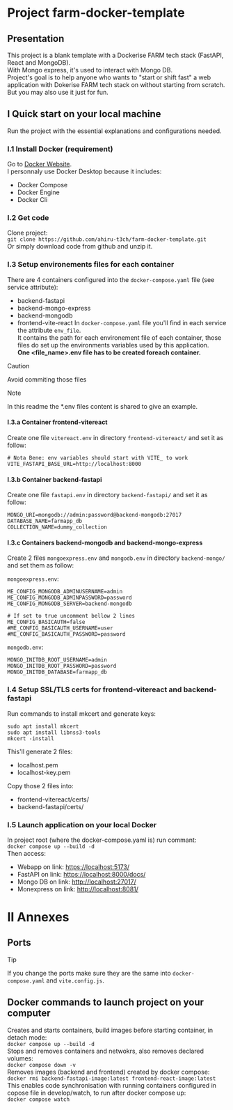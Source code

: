 # Project farm-docker-template

## Presentation
This project is a blank template with a Dockerise FARM tech stack (FastAPI, React and MongoDB).<br>
With Mongo express, it's used to interact with Mongo DB.<br>
Project's goal is to help anyone who wants to "start or shift fast" a web application with Dokerise FARM tech stack on without starting from scratch.<br>
But you may also use it just for fun.<br>

## I Quick start on your local machine
Run the project with the essential explanations and configurations needed.

### I.1 Install Docker (requirement)
Go to [Docker Website](https://www.docker.com/).<br>
I personnaly use Docker Desktop because it includes:<br>
* Docker Compose
* Docker Engine
* Docker Cli

### I.2 Get code
Clone project:<br>
`git clone https://github.com/ahiru-t3ch/farm-docker-template.git`<br>
Or simply download code from github and unzip it.<br>

### I.3 Setup environements files for each container
There are 4 containers configured into the `docker-compose.yaml` file (see service attribute):<br>
* backend-fastapi
* backend-mongo-express
* backend-mongodb
* frontend-vite-react
In `docker-compose.yaml` file you'll find in each service the attribute `env_file`.<br>
It contains the path for each environement file of each container, those files do set up the environments variables used by this application.<br>
**One <file_name>.env file has to be created foreach container.**<br>

> [!CAUTION]
> Avoid commiting those files

> [!NOTE]
> In this readme the *.env files content is shared to give an example.

#### I.3.a Container frontend-vitereact
Create one file `vitereact.env` in directory `frontend-vitereact/` and set it as follow:<br>
```
# Nota Bene: env variables should start with VITE_ to work
VITE_FASTAPI_BASE_URL=http://localhost:8000
```
#### I.3.b Container backend-fastapi
Create one file `fastapi.env` in directory `backend-fastapi/` and set it as follow:<br>
```
MONGO_URI=mongodb://admin:password@backend-mongodb:27017
DATABASE_NAME=farmapp_db
COLLECTION_NAME=dummy_collection
```

#### I.3.c Containers backend-mongodb and backend-mongo-express
Create 2 files `mongoexpress.env` and `mongodb.env` in directory `backend-mongo/` and set them as follow:<br>

`mongoexpress.env`:<br>
```
ME_CONFIG_MONGODB_ADMINUSERNAME=admin
ME_CONFIG_MONGODB_ADMINPASSWORD=password
ME_CONFIG_MONGODB_SERVER=backend-mongodb

# If set to true uncomment bellow 2 lines
ME_CONFIG_BASICAUTH=false
#ME_CONFIG_BASICAUTH_USERNAME=user
#ME_CONFIG_BASICAUTH_PASSWORD=password
```

`mongodb.env`:<br>
```
MONGO_INITDB_ROOT_USERNAME=admin
MONGO_INITDB_ROOT_PASSWORD=password
MONGO_INITDB_DATABASE=farmapp_db
```

### I.4 Setup SSL/TLS certs for frontend-vitereact and backend-fastapi
Run commands to install mkcert and generate keys:<br>
```
sudo apt install mkcert
sudo apt install libnss3-tools
mkcert -install
```

This'll generate 2 files:<br>
* localhost.pem
* localhost-key.pem

Copy those 2 files into: <br>
* frontend-vitereact/certs/
* backend-fastapi/certs/

### I.5 Launch application on your local Docker
In project root (where the docker-compose.yaml is) run commant:<br>
`docker compose up --build -d`<br>
Then access:<br>
* Webapp on link: [https://localhost:5173/](http://localhost:5173/)
* FastAPI on link: [https://localhost:8000/docs/](https://localhost:8000/docs/)
* Mongo DB on link: [http://localhost:27017/](http://localhost:27017/)
* Monexpress on link: [http://localhost:8081/](http://localhost:8081/)

# II Annexes
## Ports
> [!TIP]
> If you change the ports make sure they are the same into `docker-compose.yaml` and `vite.config.js`.

## Docker commands to launch project on your computer
Creates and starts containers, build images before starting container, in detach mode:<br>
`docker compose up --build -d`<br>
Stops and removes containers and netwokrs, also removes declared volumes:<br>
`docker compose down -v`<br>
Removes images (backend and frontend) created by docker compose:<br>
`docker rmi backend-fastapi-image:latest frontend-react-image:latest`<br>
This enables code synchronisation with running containers configured in copose file in develop/watch, to run after docker compose up:<br>
`docker compose watch`<br>